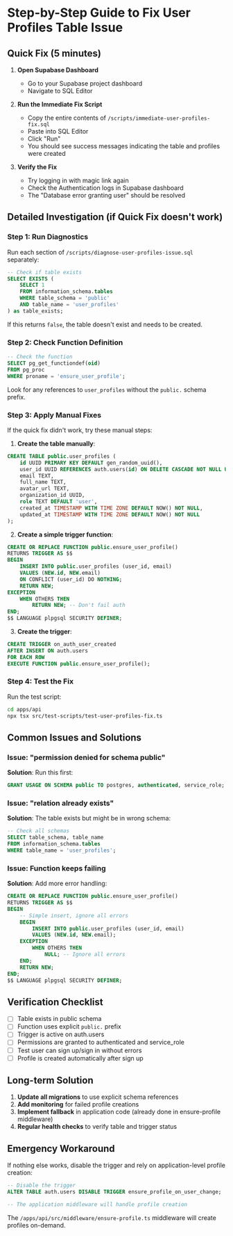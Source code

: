 # Step-by-Step Guide to Fix User Profiles Table Issue

## Quick Fix (5 minutes)

1. **Open Supabase Dashboard**
   - Go to your Supabase project dashboard
   - Navigate to SQL Editor

2. **Run the Immediate Fix Script**
   - Copy the entire contents of `/scripts/immediate-user-profiles-fix.sql`
   - Paste into SQL Editor
   - Click "Run"
   - You should see success messages indicating the table and profiles were created

3. **Verify the Fix**
   - Try logging in with magic link again
   - Check the Authentication logs in Supabase dashboard
   - The "Database error granting user" should be resolved

## Detailed Investigation (if Quick Fix doesn't work)

### Step 1: Run Diagnostics

Run each section of `/scripts/diagnose-user-profiles-issue.sql` separately:

```sql
-- Check if table exists
SELECT EXISTS (
    SELECT 1 
    FROM information_schema.tables 
    WHERE table_schema = 'public' 
    AND table_name = 'user_profiles'
) as table_exists;
```

If this returns `false`, the table doesn't exist and needs to be created.

### Step 2: Check Function Definition

```sql
-- Check the function
SELECT pg_get_functiondef(oid) 
FROM pg_proc 
WHERE proname = 'ensure_user_profile';
```

Look for any references to `user_profiles` without the `public.` schema prefix.

### Step 3: Apply Manual Fixes

If the quick fix didn't work, try these manual steps:

1. **Create the table manually**:
```sql
CREATE TABLE public.user_profiles (
    id UUID PRIMARY KEY DEFAULT gen_random_uuid(),
    user_id UUID REFERENCES auth.users(id) ON DELETE CASCADE NOT NULL UNIQUE,
    email TEXT,
    full_name TEXT,
    avatar_url TEXT,
    organization_id UUID,
    role TEXT DEFAULT 'user',
    created_at TIMESTAMP WITH TIME ZONE DEFAULT NOW() NOT NULL,
    updated_at TIMESTAMP WITH TIME ZONE DEFAULT NOW() NOT NULL
);
```

2. **Create a simple trigger function**:
```sql
CREATE OR REPLACE FUNCTION public.ensure_user_profile()
RETURNS TRIGGER AS $$
BEGIN
    INSERT INTO public.user_profiles (user_id, email)
    VALUES (NEW.id, NEW.email)
    ON CONFLICT (user_id) DO NOTHING;
    RETURN NEW;
EXCEPTION
    WHEN OTHERS THEN
        RETURN NEW; -- Don't fail auth
END;
$$ LANGUAGE plpgsql SECURITY DEFINER;
```

3. **Create the trigger**:
```sql
CREATE TRIGGER on_auth_user_created
AFTER INSERT ON auth.users
FOR EACH ROW
EXECUTE FUNCTION public.ensure_user_profile();
```

### Step 4: Test the Fix

Run the test script:
```bash
cd apps/api
npx tsx src/test-scripts/test-user-profiles-fix.ts
```

## Common Issues and Solutions

### Issue: "permission denied for schema public"
**Solution**: Run this first:
```sql
GRANT USAGE ON SCHEMA public TO postgres, authenticated, service_role;
```

### Issue: "relation already exists"
**Solution**: The table exists but might be in wrong schema:
```sql
-- Check all schemas
SELECT table_schema, table_name 
FROM information_schema.tables 
WHERE table_name = 'user_profiles';
```

### Issue: Function keeps failing
**Solution**: Add more error handling:
```sql
CREATE OR REPLACE FUNCTION public.ensure_user_profile()
RETURNS TRIGGER AS $$
BEGIN
    -- Simple insert, ignore all errors
    BEGIN
        INSERT INTO public.user_profiles (user_id, email)
        VALUES (NEW.id, NEW.email);
    EXCEPTION
        WHEN OTHERS THEN
            NULL; -- Ignore all errors
    END;
    RETURN NEW;
END;
$$ LANGUAGE plpgsql SECURITY DEFINER;
```

## Verification Checklist

- [ ] Table exists in public schema
- [ ] Function uses explicit `public.` prefix
- [ ] Trigger is active on auth.users
- [ ] Permissions are granted to authenticated and service_role
- [ ] Test user can sign up/sign in without errors
- [ ] Profile is created automatically after sign up

## Long-term Solution

1. **Update all migrations** to use explicit schema references
2. **Add monitoring** for failed profile creations
3. **Implement fallback** in application code (already done in ensure-profile middleware)
4. **Regular health checks** to verify table and trigger status

## Emergency Workaround

If nothing else works, disable the trigger and rely on application-level profile creation:

```sql
-- Disable the trigger
ALTER TABLE auth.users DISABLE TRIGGER ensure_profile_on_user_change;

-- The application middleware will handle profile creation
```

The `/apps/api/src/middleware/ensure-profile.ts` middleware will create profiles on-demand.